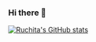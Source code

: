 ### Hi there 👋

<!--
**ruchipotamsetti/ruchipotamsetti** is a ✨ _special_ ✨ repository because its `README.md` (this file) appears on your GitHub profile.

Here are some ideas to get you started:

-  I’m Ruchita Potamsetti 
- 🌱 I’m currently learning ...
- 👯 I’m looking to collaborate on ...
- 🤔 I’m looking for help with ...
- 💬 Ask me about ...
- 📫 How to reach me: ...
- 😄 Pronouns: ...
- ⚡ Fun fact: ...
-->
[![Ruchita's GitHub stats](https://github-readme-stats.vercel.app/api?username=ruchipotamsetti)](https://github.com/ruchipotamsetti/github-readme-stats)
